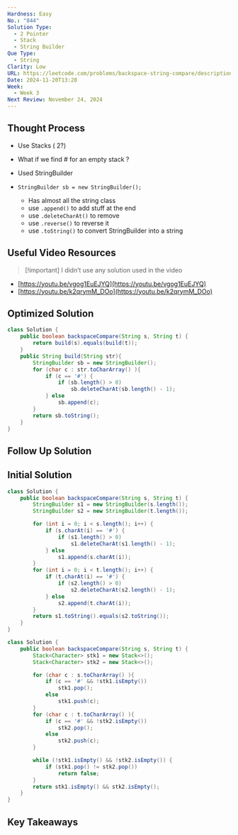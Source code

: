 ```yaml
---
Hardness: Easy
No.: "844"
Solution Type:
  - 2 Pointer
  - Stack
  - String Builder
Que Type:
  - String
Clarity: Low
URL: https://leetcode.com/problems/backspace-string-compare/description/
Date: 2024-11-20T13:28
Week:
  - Week 3
Next Review: November 24, 2024
---
```


## Thought Process

- Use Stacks ( 2?)
- What if we find # for an empty stack ?
- Used StringBuilder

- `StringBuilder sb = new StringBuilder();`
    - Has almost all the string class
    - use `.append()` to add stuff at the end
    - use `.deleteCharAt()` to remove
    - use `.reverse()` to reverse it
    - use `.toString()` to convert StringBuilder into a string

## Useful Video Resources

> [!important] I didn’t use any solution used in the video

- [https://youtu.be/vgog1EuEJYQ](https://youtu.be/vgog1EuEJYQ)
- [https://youtu.be/k2qrymM_DOo](https://youtu.be/k2qrymM_DOo)

## Optimized Solution

```Java
class Solution {
    public boolean backspaceCompare(String s, String t) {
        return build(s).equals(build(t));
    }
    public String build(String str){
        StringBuilder sb = new StringBuilder();
        for (char c : str.toCharArray() ){
            if (c == '#') {
                if (sb.length() > 0)
                    sb.deleteCharAt(sb.length() - 1);
            } else
                sb.append(c);
        }
        return sb.toString(); 
    }
}
```

## Follow Up Solution

## Initial Solution

```Java
class Solution {
    public boolean backspaceCompare(String s, String t) {
        StringBuilder s1 = new StringBuilder(s.length());
        StringBuilder s2 = new StringBuilder(t.length());

        for (int i = 0; i < s.length(); i++) {
            if (s.charAt(i) == '#') {
                if (s1.length() > 0)
                    s1.deleteCharAt(s1.length() - 1);
            } else
                s1.append(s.charAt(i));
        }
        for (int i = 0; i < t.length(); i++) {
            if (t.charAt(i) == '#') {
                if (s2.length() > 0)
                    s2.deleteCharAt(s2.length() - 1);
            } else
                s2.append(t.charAt(i));
        }
        return s1.toString().equals(s2.toString());
    }
}
```

```Java
class Solution {
    public boolean backspaceCompare(String s, String t) {
        Stack<Character> stk1 = new Stack<>();
        Stack<Character> stk2 = new Stack<>();

        for (char c : s.toCharArray() ){
            if (c == '#' && !stk1.isEmpty()) 
                stk1.pop();
            else 
                stk1.push(c);
        }
        for (char c : t.toCharArray() ){
            if (c == '#' && !stk2.isEmpty()) 
                stk2.pop();
            else 
                stk2.push(c);
        }

        while (!stk1.isEmpty() && !stk2.isEmpty()) {
            if (stk1.pop() != stk2.pop())
                return false;
        }
        return stk1.isEmpty() && stk2.isEmpty();
    }
}
```

## Key Takeaways